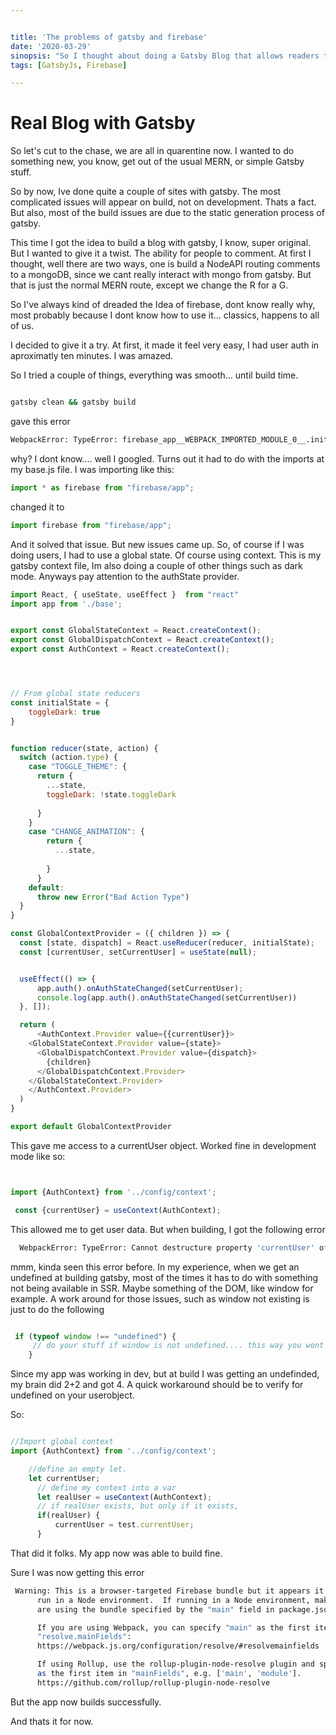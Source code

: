 ```yaml
---


title: 'The problems of gatsby and firebase'
date: '2020-03-29'
sinopsis: "So I thought about doing a Gatsby Blog that allows readers to comment, kind of basic and easy to do with, lets say wordpress. But that would be easy"
tags: [GatsbyJs, Firebase]

---
```



# Real Blog with Gatsby

So let's cut to the chase, we are all in quarentine now. I wanted to do something new, you know, get out of the usual MERN, or simple Gatsby stuff.

So by now, Ive done quite a couple of sites with gatsby. The most complicated issues will appear on build, not on development. Thats a fact. But also, most of the build issues are due to the static generation process of gatsby.

This time I got the idea to build a blog with gatsby, I know, super original. But I wanted to give it a twist. The ability for people to comment. At first I thought, well there are two ways, one is build a NodeAPI routing comments to a mongoDB, since we cant really interact with mongo from gatsby. But that is just the normal MERN route, except we change the R for a G. 

So I've always kind of dreaded the Idea of firebase, dont know really why, most probably because I dont know how to use it... classics, happens to all of us. 

I decided to give it a try. At first, it made it feel very easy, I had user auth in aproximatly ten minutes. I was amazed. 

So I tried a couple of things, everything was smooth... until build time.

```bash

gatsby clean && gatsby build

```

gave this error

```bash
WebpackError: TypeError: firebase_app__WEBPACK_IMPORTED_MODULE_0__.initializeApp is not a function gatsby

```

why? I dont know.... well I googled. Turns out it had to do with the imports at my base.js file.
I was importing like this:

```javascript
import * as firebase from "firebase/app";

```
changed it to 

```javascript
import firebase from "firebase/app";

```

And it solved that issue. But new issues came up. 
So, of course if I was doing users, I had to use a global state. Of course using context. This is my gatsby context file, Im also doing a couple of other things such as dark mode. Anyways pay attention to the authState provider.

```javascript
import React, { useState, useEffect }  from "react"
import app from './base';


export const GlobalStateContext = React.createContext();
export const GlobalDispatchContext = React.createContext();
export const AuthContext = React.createContext();




// From global state reducers
const initialState = {
    toggleDark: true
}


function reducer(state, action) {
  switch (action.type) {
    case "TOGGLE_THEME": {
      return {
        ...state,
        toggleDark: !state.toggleDark
       
      }
    }
    case "CHANGE_ANIMATION": {
        return {
          ...state,
          
        }
      }
    default:
      throw new Error("Bad Action Type")
  }
}

const GlobalContextProvider = ({ children }) => {
  const [state, dispatch] = React.useReducer(reducer, initialState);
  const [currentUser, setCurrentUser] = useState(null);


  useEffect(() => {
      app.auth().onAuthStateChanged(setCurrentUser);
      console.log(app.auth().onAuthStateChanged(setCurrentUser))
  }, []);

  return (
      <AuthContext.Provider value={{currentUser}}>
    <GlobalStateContext.Provider value={state}>
      <GlobalDispatchContext.Provider value={dispatch}>
        {children}
      </GlobalDispatchContext.Provider>
    </GlobalStateContext.Provider>
    </AuthContext.Provider>
  )
}

export default GlobalContextProvider

```

This gave me access to a currentUser object. Worked fine in development mode
like so:

```javascript


import {AuthContext} from '../config/context';

 const {currentUser} = useContext(AuthContext);

```

This allowed me to get user data. But when building, I got the following error

```bash
  WebpackError: TypeError: Cannot destructure property 'currentUser' of 'Object(...)(...)' as it is undefined.   

```

mmm, kinda seen this error before. In my experience, when we get an undefined at building gatsby, most of the times it has to do with something not being available in SSR. Maybe something of the DOM, like window for example. A work around for those issues, such as window not existing is just to do the following

```javascript

 if (typeof window !== "undefined") {
     // do your stuff if window is not undefined.... this way you wont get window is undefined at build
    }

```

Since my app was working in dev, but at build I was getting an undefinded, my brain did 2+2 and got 4. A quick workaround should be to verify for undefined on your userobject.

So:

```javascript

//Import global context
import {AuthContext} from '../config/context';

    //define an empty let.
    let currentUser;
      // define my context into a var
      let realUser = useContext(AuthContext);
      // if realUser exists, but only if it exists, 
      if(realUser) {
          currentUser = test.currentUser;
      }

```

That did it folks. My app now was able to build fine.

Sure I was now getting this error 

```bash
 Warning: This is a browser-targeted Firebase bundle but it appears it is being
      run in a Node environment.  If running in a Node environment, make sure you
      are using the bundle specified by the "main" field in package.json.

      If you are using Webpack, you can specify "main" as the first item in
      "resolve.mainFields":
      https://webpack.js.org/configuration/resolve/#resolvemainfields

      If using Rollup, use the rollup-plugin-node-resolve plugin and specify "main"
      as the first item in "mainFields", e.g. ['main', 'module'].
      https://github.com/rollup/rollup-plugin-node-resolve

```
But the app now builds successfully.

And thats it for now.